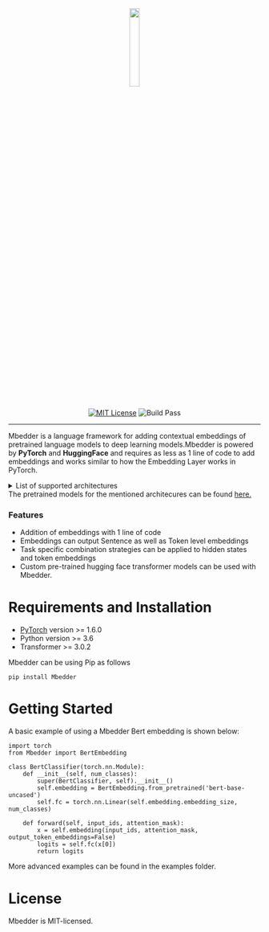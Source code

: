 <div align="center">
<img src="https://user-images.githubusercontent.com/13309365/90924089-6bc65580-e3b4-11ea-8f02-b2c1c024afb6.jpg" width="20%"/>
 <br />
 <br />
<a href="https://github.com/monkeysforever/Mbedder/LICENSE"><img alt="MIT License" src="https://img.shields.io/badge/license-MIT-blue.svg" /></a>
 <img alt="Build Pass" src="https://travis-ci.com/monkeysforever/Mbedder.svg?branch=master" />
</div>

---
Mbedder is a language framework for adding contextual embeddings of pretrained language models to deep learning models.Mbedder is powered by <b>PyTorch</b> and <b>HuggingFace</b> and requires as less as 1 line of code to add embeddings and works similar to how the Embedding Layer works in PyTorch.

<details><summary>List of supported architectures</summary><p>
 
- **Bert**
- **XLNet**
- **Albert**
- **TransfoXL**
- **DistilBert**
- **Roberta**
- **XLM**
- **XLMRoberta**
- **GPT**
- **GPT2**
- **Flaubert**
</p></details>
The pretrained models for the mentioned architecures can be found <a href='https://huggingface.co/transformers/pretrained_models.html'>here.</a>

### Features
- Addition of embeddings with 1 line of code
- Embeddings can output Sentence as well as Token level embeddings
- Task specific combination strategies can be applied to hidden states and token embeddings
- Custom pre-trained hugging face transformer models can be used with Mbedder.

# Requirements and Installation
* [PyTorch](http://pytorch.org/) version >= 1.6.0
* Python version >= 3.6
* Transformer >= 3.0.2

Mbedder can be using Pip as follows
```
pip install Mbedder
```

# Getting Started

A basic example of using a Mbedder Bert embedding is shown below:
```
import torch
from Mbedder import BertEmbedding

class BertClassifier(torch.nn.Module):
    def __init__(self, num_classes):
        super(BertClassifier, self).__init__()
        self.embedding = BertEmbedding.from_pretrained('bert-base-uncased')
        self.fc = torch.nn.Linear(self.embedding.embedding_size, num_classes)
    
    def forward(self, input_ids, attention_mask):
        x = self.embedding(input_ids, attention_mask, output_token_embeddings=False)
        logits = self.fc(x[0])
        return logits

```
More advanced examples can be found in the examples folder.

# License

Mbedder is MIT-licensed.






